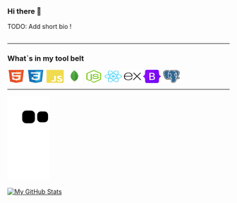 ### Hi there 👋
TODO: Add short bio !

##


***
<h3>What`s in my tool belt</h3>  




<div style="display: inline_block">
  <img align="center" alt="corshidan-HTML" height="30" width="40" src="https://raw.githubusercontent.com/devicons/devicon/master/icons/html5/html5-original.svg">
  <img align="center" alt="corshidan-CSS" height="30" width="40" src="https://raw.githubusercontent.com/devicons/devicon/master/icons/css3/css3-original.svg">
  <img align="center" alt="corshidan-JS" height="30" width="40" src="https://raw.githubusercontent.com/devicons/devicon/master/icons/javascript/javascript-plain.svg">
  <img align="center" alt="corshidan-JS" height="30" width="40" src="https://raw.githubusercontent.com/devicons/devicon/master/icons/mongodb/mongodb-original.svg">
  <img align="center" alt="corshidan-JS" height="30" width="40" src="https://raw.githubusercontent.com/devicons/devicon/master/icons/nodejs/nodejs-original.svg">
  <img align="center" alt="corshidan-JS" height="30" width="40" src="https://raw.githubusercontent.com/devicons/devicon/master/icons/react/react-original.svg"> 
  <img align="center" alt="corshidan-JS" height="30" width="40" src="https://raw.githubusercontent.com/devicons/devicon/master/icons/express/express-original.svg"> 
  <img align="center" alt="corshidan-JS" height="30" width="40" src="https://raw.githubusercontent.com/devicons/devicon/master/icons/bootstrap/bootstrap-original.svg"> 
  <img align="center" alt="corshidan-JS" height="30" width="40" src="https://raw.githubusercontent.com/devicons/devicon/master/icons/postgresql/postgresql-original.svg">

</div>

***
![github contribution grid snake animation](https://raw.githubusercontent.com/corshidan/corshidan/output/github-contribution-grid-snake.svg)

[![My GitHub Stats](https://github-readme-stats.vercel.app/api/?username=corshidan&count_private=true&theme=kacho_ga&showicons=true)]()
<!-- 
[![My GitHub Language Stats](https://github-readme-stats.vercel.app/api/top-langs/?username=corshidan&langs_count=5&theme=tokyonight)]() -->

<!--
**corshidan/corshidan** is a ✨ _special_ ✨ repository because its `README.md` (this file) appears on your GitHub profile.
  


Here are some ideas to get you started:

- 🔭 I’m currently working on ...
- 🌱 I’m currently learning ...
- 👯 I’m looking to collaborate on ...
- 🤔 I’m looking for help with ...
- 💬 Ask me about ...
- 📫 How to reach me: ...
- 😄 Pronouns: ...
- ⚡ Fun fact: ...
-->
